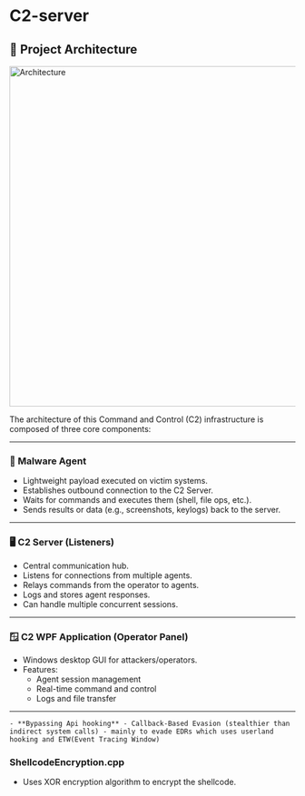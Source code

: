 # C2-server




## 🧠 Project Architecture


<img src="https://github.com/user-attachments/assets/ab272d6a-8a90-4332-b4a0-00748964a4d6" alt="Architecture" width="600"/>



The architecture of this Command and Control (C2) infrastructure is composed of three core components:

---

### 🦠 Malware Agent
- Lightweight payload executed on victim systems.
- Establishes outbound connection to the C2 Server.
- Waits for commands and executes them (shell, file ops, etc.).
- Sends results or data (e.g., screenshots, keylogs) back to the server.

---

### 🖥️ C2 Server (Listeners)
- Central communication hub.
- Listens for connections from multiple agents.
- Relays commands from the operator to agents.
- Logs and stores agent responses.
- Can handle multiple concurrent sessions.

---

### 🪟 C2 WPF Application (Operator Panel)
- Windows desktop GUI for attackers/operators.
- Features:
  - Agent session management
  - Real-time command and control
  - Logs and file transfer

---

    - **Bypassing Api hooking** - Callback-Based Evasion (stealthier than indirect system calls) - mainly to evade EDRs which uses userland hooking and ETW(Event Tracing Window)

### ShellcodeEncryption.cpp

- Uses XOR encryption algorithm to encrypt the shellcode.
